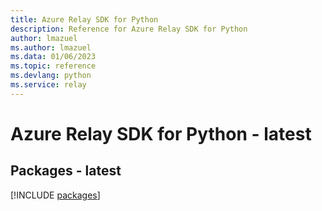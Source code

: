 ```yaml
---
title: Azure Relay SDK for Python
description: Reference for Azure Relay SDK for Python
author: lmazuel
ms.author: lmazuel
ms.data: 01/06/2023
ms.topic: reference
ms.devlang: python
ms.service: relay
---
```

# Azure Relay SDK for Python - latest
## Packages - latest
[!INCLUDE [packages](relay-index.md)]